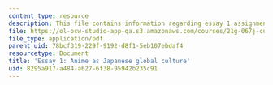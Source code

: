 ```yaml
---
content_type: resource
description: This file contains information regarding essay 1 assignment .
file: https://ol-ocw-studio-app-qa.s3.amazonaws.com/courses/21g-067j-cultural-performances-of-asia-fall-2005/8295a917a484a6276f3895942b235c91_MIT21G_067JF05_essay1assig.pdf
file_type: application/pdf
parent_uid: 78bcf319-229f-9192-d8f1-5eb107ebdaf4
resourcetype: Document
title: 'Essay 1: Anime as Japanese global culture'
uid: 8295a917-a484-a627-6f38-95942b235c91
---
```

